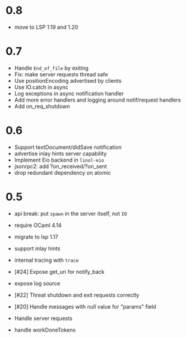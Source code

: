 
# 0.8

- move to LSP 1.19 and 1.20

# 0.7

- Handle `End_of_file` by exiting
- Fix: make server requests thread safe
- Use positionEncoding advertised by clients
- Use IO.catch in async
- Log exceptions in async notification handler
- Add more error handlers and logging around notif/request handlers
- Add on_req_shutdown

# 0.6

- Support textDocument/didSave notification
- advertise inlay hints server capability
- Implement Eio backend in `linol-eio`
- jsonrpc2: add ?on_received/?on_sent
- drop redundant dependency on atomic

# 0.5

- api break: put `spawn` in the server itself, not `IO`

- require OCaml 4.14
- migrate to lsp 1.17
- support inlay hints
- internal tracing with `trace`
- [#24] Expose get_uri for notify_back
- expose log source
- [#22] Threat shutdown and exit requests correctly
- [#20] Handle messages with null value for  "params" field
- Handle server requests
- handle workDoneTokens
